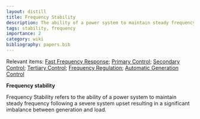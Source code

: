 ```yaml
---
layout: distill
title: Frequency Stability
description: The ability of a power system to maintain steady frequency following a severe system upset.
tags: stability, frequency
importance: 2
category: wiki
bibliography: papers.bib
---
```


Relevant items: [Fast Frequency Response](/pswiki/fast-frequency-response); [Primary Control](/pswiki/primary-control); [Secondary Control](/pswiki/secondary-control); [Tertiary Control](/pswiki/tertiary-control); [Frequency Regulation](/pswiki/frequency-regulation); [Automatic Generation Control](/pswiki/automatic-generation-control)

**Frequency stability** <d-cite key="kundur2004stability"></d-cite>

Frequency Stability refers to the ability of a power system to maintain steady frequency following a severe system upset resulting in a significant imbalance between generation and load.

<br>
<br>
